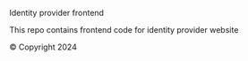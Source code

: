 Identity provider frontend

This repo contains frontend code for identity provider website

© Copyright 2024